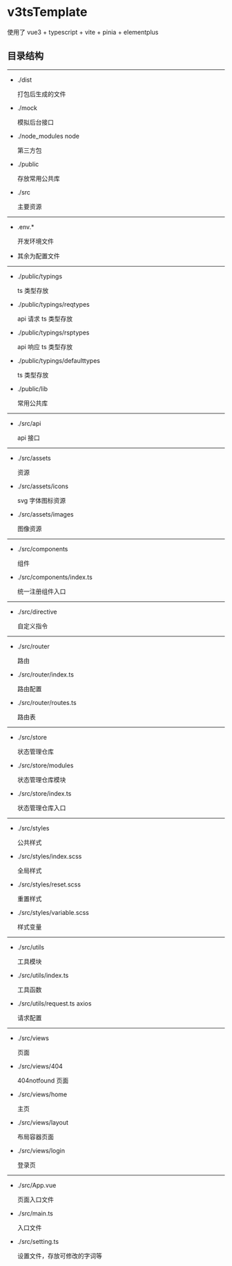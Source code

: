# v3tsTemplate

使用了 vue3 + typescript + vite + pinia + elementplus

## 目录结构

---

* ./dist

	打包后生成的文件

- ./mock

	模拟后台接口

- ./node_modules node

	第三方包

- ./public

	存放常用公共库

- ./src

	主要资源

---



- .env.\* 

	开发环境文件

- 其余为配置文件

---



- ./public/typings

	ts 类型存放

- ./public/typings/reqtypes

	api 请求 ts 类型存放

- ./public/typings/rsptypes

	api 响应 ts 类型存放

- ./public/typings/defaulttypes

	ts 类型存放

- ./public/lib

	常用公共库

---



- ./src/api

	api 接口

---



- ./src/assets

	资源

- ./src/assets/icons

	svg 字体图标资源

- ./src/assets/images

	图像资源

---



- ./src/components

	组件

- ./src/components/index.ts

	统一注册组件入口

---



- ./src/directive

	自定义指令

---



- ./src/router

	路由

- ./src/router/index.ts

	路由配置

- ./src/router/routes.ts

	路由表

---



- ./src/store

	状态管理仓库

- ./src/store/modules

	状态管理仓库模块

- ./src/store/index.ts

	状态管理仓库入口

---



- ./src/styles

	公共样式

- ./src/styles/index.scss

	全局样式

- ./src/styles/reset.scss

	重置样式

- ./src/styles/variable.scss

	样式变量

---



- ./src/utils

	工具模块

- ./src/utils/index.ts

	工具函数

- ./src/utils/request.ts axios

	请求配置

---



- ./src/views

	页面

- ./src/views/404

	404notfound 页面

- ./src/views/home

	主页

- ./src/views/layout

	布局容器页面

- ./src/views/login

	登录页

---



- ./src/App.vue

	页面入口文件

- ./src/main.ts

	入口文件

- ./src/setting.ts

	设置文件，存放可修改的字词等
